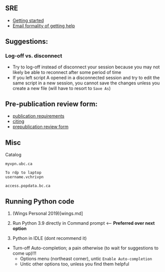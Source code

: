 
## SRE

- [Getting started](getting_started.md)
- [Email formality of getting help](help.md)

## Suggestions:

### Log-off vs. disconnect  
- Try to log-off instead of disconnect your session because you may not likely be able to reconnect after some period of time
- If you left script A opened in a disconnected session and try to edit the same script in a new session, you cannot save the changes unless you create a new file (will have to resort to ```Save As```) 

## Pre-publication review form:

- [publication requirements](https://www.popdata.bc.ca/publishing_research_materials)
- [citing](https://www.popdata.bc.ca/publishing_research_materials/citingsources)
- [prepublication review form](https://www.popdata.bc.ca/publishing_research_materials/forms/prepublicdisclosure_review)


## Misc

Catalog

```
myvpn.ubc.ca 

To rdp to laptop
username.vchrivpn
```

```
access.popdata.bc.ca
```


## Running Python code

1. (Wings Personal 2019)[wings.md]

2. Run Python 3.9 directly in Command prompt  <-- **Preferred over next option**

3. Python in IDLE (dont recommend it)

- Turn-off Auto-completion; a pain otherwise (to wait for suggestions to come up)!!!
  - Options menu (northeast corner), untic ```Enable Auto-completion```
  - Untic other options too, unless you find them helpful
